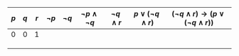 | $p$ | $q$ | $r$ | $\lnot p$ | $\lnot q$ | $\lnot p \land \lnot q$ | $\lnot q \land r$ | $p \lor (\lnot q \land r)$ | $(\lnot q \land r) \rightarrow (p \lor (\lnot q \land r))$ |
| --- | --- | --- | --------- | --------- | ----------------------- | ----------------- | -------------------------- | ---------------------------------------------------------- |
| 0   | 0   | 1    |           |           |                         |                   |                            |                                                            |
|     |     |     |           |           |                         |                   |                            |                                                            |
|     |     |     |           |           |                         |                   |                            |                                                            |
|     |     |     |           |           |                         |                   |                            |                                                            |